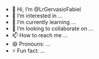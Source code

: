- 👋 Hi, I’m @LrGervasioFabiel
- 👀 I’m interested in ...
- 🌱 I’m currently learning ...
- 💞️ I’m looking to collaborate on ...
- 📫 How to reach me ...
- 😄 Pronouns: ...
- ⚡ Fun fact: ...

<!---
LrGervasioFabiel/LrGervasioFabiel is a ✨ special ✨ repository because its `README.md` (this file) appears on your GitHub profile.
You can click the Preview link to take a look at your changes.
--->

